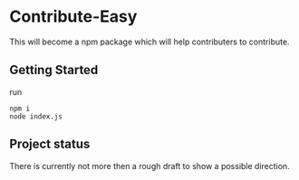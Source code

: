 # Contribute-Easy

This will become a npm package which will help contributers to contribute.

## Getting Started

run 

```shell
npm i
node index.js
```

## Project status

There is currently not more then a rough draft to show a possible direction.



